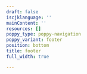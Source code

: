 ```yaml
---
draft: false
iscjklanguage: ''
mainContent: ''
resources: []
poppy_type: poppy-navigation
poppy_variant: footer
position: bottom
title: footer
full_width: true

---
```

